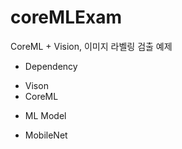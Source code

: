 # coreMLExam
CoreML + Vision, 이미지 라벨링 검출 예제

+ Dependency
 - Vison
 - CoreML
+ ML Model
 - MobileNet
